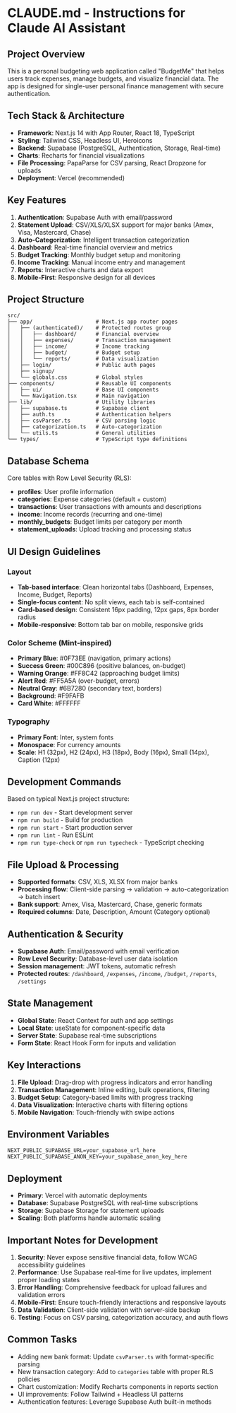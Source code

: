 # CLAUDE.md - Instructions for Claude AI Assistant

## Project Overview

This is a personal budgeting web application called "BudgetMe" that helps users track expenses, manage budgets, and visualize financial data. The app is designed for single-user personal finance management with secure authentication.

## Tech Stack & Architecture

- **Framework**: Next.js 14 with App Router, React 18, TypeScript
- **Styling**: Tailwind CSS, Headless UI, Heroicons
- **Backend**: Supabase (PostgreSQL, Authentication, Storage, Real-time)
- **Charts**: Recharts for financial visualizations
- **File Processing**: PapaParse for CSV parsing, React Dropzone for uploads
- **Deployment**: Vercel (recommended)

## Key Features

1. **Authentication**: Supabase Auth with email/password
2. **Statement Upload**: CSV/XLS/XLSX support for major banks (Amex, Visa, Mastercard, Chase)
3. **Auto-Categorization**: Intelligent transaction categorization
4. **Dashboard**: Real-time financial overview and metrics
5. **Budget Tracking**: Monthly budget setup and monitoring
6. **Income Tracking**: Manual income entry and management
7. **Reports**: Interactive charts and data export
8. **Mobile-First**: Responsive design for all devices

## Project Structure

```
src/
├── app/                    # Next.js app router pages
│   ├── (authenticated)/    # Protected routes group
│   │   ├── dashboard/      # Financial overview
│   │   ├── expenses/       # Transaction management
│   │   ├── income/         # Income tracking
│   │   ├── budget/         # Budget setup
│   │   └── reports/        # Data visualization
│   ├── login/              # Public auth pages
│   ├── signup/
│   └── globals.css         # Global styles
├── components/             # Reusable UI components
│   ├── ui/                 # Base UI components
│   └── Navigation.tsx      # Main navigation
├── lib/                    # Utility libraries
│   ├── supabase.ts         # Supabase client
│   ├── auth.ts             # Authentication helpers
│   ├── csvParser.ts        # CSV parsing logic
│   ├── categorization.ts   # Auto-categorization
│   └── utils.ts            # General utilities
└── types/                  # TypeScript type definitions
```

## Database Schema

Core tables with Row Level Security (RLS):
- **profiles**: User profile information
- **categories**: Expense categories (default + custom)
- **transactions**: User transactions with amounts and descriptions
- **income**: Income records (recurring and one-time)
- **monthly_budgets**: Budget limits per category per month
- **statement_uploads**: Upload tracking and processing status

## UI Design Guidelines

### Layout
- **Tab-based interface**: Clean horizontal tabs (Dashboard, Expenses, Income, Budget, Reports)
- **Single-focus content**: No split views, each tab is self-contained
- **Card-based design**: Consistent 16px padding, 12px gaps, 8px border radius
- **Mobile-responsive**: Bottom tab bar on mobile, responsive grids

### Color Scheme (Mint-inspired)
- **Primary Blue**: #0F73EE (navigation, primary actions)
- **Success Green**: #00C896 (positive balances, on-budget)
- **Warning Orange**: #FF8C42 (approaching budget limits)
- **Alert Red**: #FF5A5A (over-budget, errors)
- **Neutral Gray**: #6B7280 (secondary text, borders)
- **Background**: #F9FAFB
- **Card White**: #FFFFFF

### Typography
- **Primary Font**: Inter, system fonts
- **Monospace**: For currency amounts
- **Scale**: H1 (32px), H2 (24px), H3 (18px), Body (16px), Small (14px), Caption (12px)

## Development Commands

Based on typical Next.js project structure:
- `npm run dev` - Start development server
- `npm run build` - Build for production
- `npm run start` - Start production server
- `npm run lint` - Run ESLint
- `npm run type-check` or `npm run typecheck` - TypeScript checking

## File Upload & Processing

- **Supported formats**: CSV, XLS, XLSX from major banks
- **Processing flow**: Client-side parsing → validation → auto-categorization → batch insert
- **Bank support**: Amex, Visa, Mastercard, Chase, generic formats
- **Required columns**: Date, Description, Amount (Category optional)

## Authentication & Security

- **Supabase Auth**: Email/password with email verification
- **Row Level Security**: Database-level user data isolation
- **Session management**: JWT tokens, automatic refresh
- **Protected routes**: `/dashboard`, `/expenses`, `/income`, `/budget`, `/reports`, `/settings`

## State Management

- **Global State**: React Context for auth and app settings
- **Local State**: useState for component-specific data
- **Server State**: Supabase real-time subscriptions
- **Form State**: React Hook Form for inputs and validation

## Key Interactions

1. **File Upload**: Drag-drop with progress indicators and error handling
2. **Transaction Management**: Inline editing, bulk operations, filtering
3. **Budget Setup**: Category-based limits with progress tracking
4. **Data Visualization**: Interactive charts with filtering options
5. **Mobile Navigation**: Touch-friendly with swipe actions

## Environment Variables

```
NEXT_PUBLIC_SUPABASE_URL=your_supabase_url_here
NEXT_PUBLIC_SUPABASE_ANON_KEY=your_supabase_anon_key_here
```

## Deployment

- **Primary**: Vercel with automatic deployments
- **Database**: Supabase PostgreSQL with real-time subscriptions
- **Storage**: Supabase Storage for statement uploads
- **Scaling**: Both platforms handle automatic scaling

## Important Notes for Development

1. **Security**: Never expose sensitive financial data, follow WCAG accessibility guidelines
2. **Performance**: Use Supabase real-time for live updates, implement proper loading states
3. **Error Handling**: Comprehensive feedback for upload failures and validation errors
4. **Mobile-First**: Ensure touch-friendly interactions and responsive layouts
5. **Data Validation**: Client-side validation with server-side backup
6. **Testing**: Focus on CSV parsing, categorization accuracy, and auth flows

## Common Tasks

- Adding new bank format: Update `csvParser.ts` with format-specific parsing
- New transaction category: Add to `categories` table with proper RLS policies  
- Chart customization: Modify Recharts components in reports section
- UI improvements: Follow Tailwind + Headless UI patterns
- Authentication features: Leverage Supabase Auth built-in methods